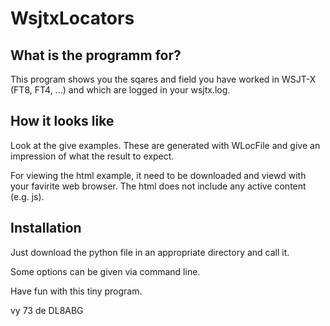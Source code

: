 # WsjtxLocators

## What is the programm for?
This program shows you the sqares and field you have worked in WSJT-X (FT8, FT4, ...) and which are logged in your wsjtx.log.

## How it looks like
Look at the give examples. These are generated with WLocFile and give an impression of what the result to expect.

For viewing the html example, it need to be downloaded and viewd with your favirite web browser. The html does not include any active content (e.g. js).

## Installation
Just download the python file in an appropriate directory and call it.

Some options can be given via command line.




Have fun with this tiny program.

 vy 73 de DL8ABG

